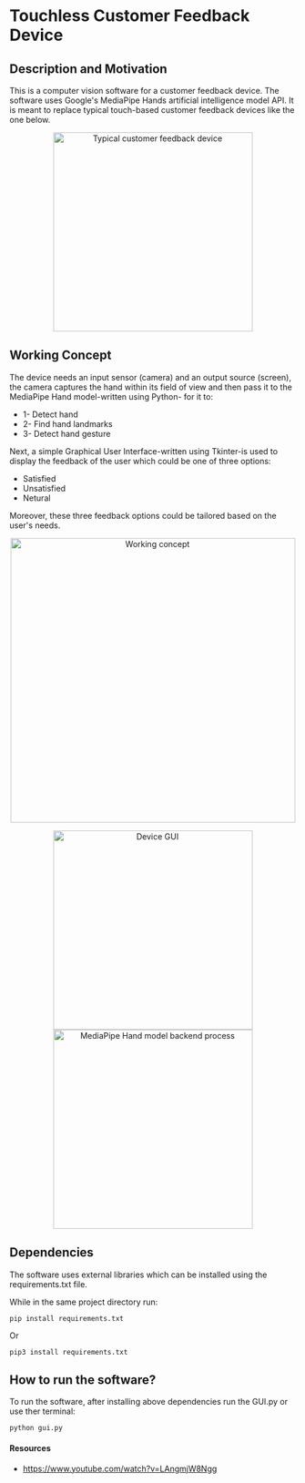 # Touchless Customer Feedback Device

## Description and Motivation
This is a computer vision software for a customer feedback device. The software uses Google's MediaPipe Hands artificial intelligence model API. It is meant to replace typical touch-based customer feedback devices like the one below.

<p align=center>
<img src="https://github.com/lbarnawi/Touchless_customer_feedback_survey_device_/blob/master/Typical%20customer%20feedback%20device.png?raw=true" alt="Typical customer feedback device" height=350>
</p>

## Working Concept 

The device needs an input sensor (camera) and an output source (screen), the camera captures the hand within its field of view and then pass it to the MediaPipe Hand model-written using Python- for it to:
* 1- Detect hand
* 2- Find hand landmarks
* 3- Detect hand gesture

Next, a simple Graphical User Interface-written using Tkinter-is used to display the feedback of the user which could be one of three options: 
* Satisfied
* Unsatisfied
* Netural 

Moreover, these three feedback options could be tailored based on the user's needs. 


<p align=center>
<img src="https://github.com/lbarnawi/Touchless_customer_feedback_survey_device_/blob/master/working%20concept.png?raw=true" alt="Working concept" height=500px>
</p>


<p align=center>
<img src="https://github.com/lbarnawi/Touchless_customer_feedback_survey_device_/blob/master/device%20GUI.gif" alt="Device GUI" height=350px><img src="https://github.com/lbarnawi/Touchless_customer_feedback_survey_device_/blob/master/MediaPipe%20Hand%20Model%20back-end%20process.gif?raw=true" alt="MediaPipe Hand model backend process" height=350>
</p>





## Dependencies

The software uses external libraries which can be installed using the requirements.txt file.

While in the same project directory run:

```
pip install requirements.txt
```
Or
```
pip3 install requirements.txt
```

## How to run the software?

To run the software, after installing above dependencies run the GUI.py or use ther terminal:
```
python gui.py
```
#### Resources
* https://www.youtube.com/watch?v=LAngmjW8Ngg
